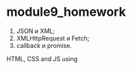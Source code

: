 # module9_homework

1.  JSON и ХМL;
2.  XMLHttpRequest и Fetch;
3.  callback и promise.

HTML, CSS and JS using
